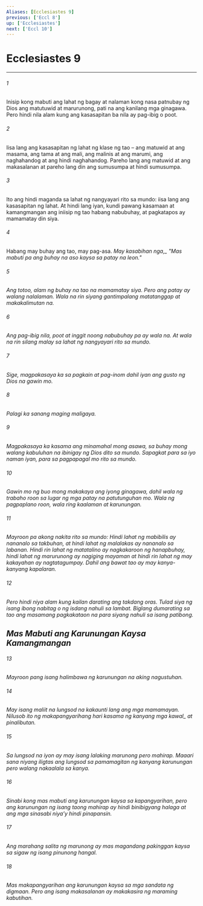 ```yaml
---
Aliases: [Ecclesiastes 9]
previous: ['Eccl 8']
up: ['Ecclesiastes']
next: ['Eccl 10']
---
```

# Ecclesiastes 9

***






















###### 1 










Inisip kong mabuti ang lahat ng bagay at nalaman kong nasa patnubay ng Dios ang matutuwid at marurunong, pati na ang kanilang mga ginagawa. Pero hindi nila alam kung ang kasasapitan ba nila ay pag-ibig o poot. 





















###### 2 










Iisa lang ang kasasapitan ng lahat ng klase ng tao – ang matuwid at ang masama, ang tama at ang mali, ang malinis at ang marumi, ang naghahandog at ang hindi naghahandog. Pareho lang ang matuwid at ang makasalanan at pareho lang din ang sumusumpa at hindi sumusumpa. 





















###### 3 










Ito ang hindi maganda sa lahat ng nangyayari rito sa mundo: iisa lang ang kasasapitan ng lahat. At hindi lang iyan, kundi pawang kasamaan at kamangmangan ang iniisip ng tao habang nabubuhay, at pagkatapos ay mamamatay din siya. 





















###### 4 










Habang may buhay ang tao, may pag-asa. <i class="trans-change">May kasabihan nga,_ "Mas mabuti pa ang buhay na aso kaysa sa patay na leon." 





















###### 5 










Ang totoo, alam ng buhay na tao na mamamatay siya. Pero ang patay ay walang nalalaman. Wala na rin siyang gantimpalang matatanggap at makakalimutan na. 





















###### 6 










Ang pag-ibig nila, poot at inggit noong nabubuhay pa ay wala na. At wala na rin silang malay sa lahat ng nangyayari rito sa mundo. 





















###### 7 










Sige, magpakasaya ka sa pagkain at pag-inom dahil iyan ang gusto ng Dios na gawin mo. 





















###### 8 










Palagi ka sanang maging maligaya. 





















###### 9 










Magpakasaya ka kasama ang minamahal mong asawa, sa buhay mong walang kabuluhan na ibinigay ng Dios dito sa mundo. Sapagkat para sa iyo naman iyan, para sa pagpapagal mo rito sa mundo. 





















###### 10 










Gawin mo ng buo mong makakaya ang iyong ginagawa, dahil wala ng trabaho roon sa lugar ng mga patay na patutunguhan mo. Wala ng pagpaplano roon, wala ring kaalaman at karunungan. 





















###### 11 










Mayroon pa akong nakita rito sa mundo: Hindi lahat ng mabibilis ay nananalo sa takbuhan, at hindi lahat ng malalakas ay nananalo sa labanan. Hindi rin lahat ng matatalino ay nagkakaroon ng hanapbuhay, hindi lahat ng marurunong ay nagiging mayaman at hindi rin lahat ng may kakayahan ay nagtatagumpay. Dahil ang bawat tao ay may kanya-kanyang kapalaran. 





















###### 12 










Pero hindi niya alam kung kailan darating ang takdang oras. Tulad siya ng isang ibong nabitag o ng isdang nahuli sa lambat. Biglang dumarating sa tao ang masamang pagkakataon na para siyang nahuli sa isang patibong.

## Mas Mabuti ang Karunungan Kaysa Kamangmangan 





















###### 13 










Mayroon pang isang halimbawa ng karunungan na aking nagustuhan. 





















###### 14 










May isang maliit na lungsod na kakaunti lang ang mga mamamayan. Nilusob ito ng makapangyarihang hari <i class="trans-change">kasama ng kanyang mga kawal_ at pinalibutan. 





















###### 15 










Sa lungsod na iyon ay may isang lalaking marunong pero mahirap. Maaari sana niyang iligtas ang lungsod sa pamamagitan ng kanyang karunungan pero walang nakaalala sa kanya. 





















###### 16 










Sinabi kong mas mabuti ang karunungan kaysa sa kapangyarihan, pero ang karunungan ng isang taong mahirap ay hindi binibigyang halaga at ang mga sinasabi niyaʼy hindi pinapansin. 





















###### 17 










Ang marahang salita ng marunong ay mas magandang pakinggan kaysa sa sigaw ng isang pinunong hangal. 





















###### 18 










Mas makapangyarihan ang karunungan kaysa sa mga sandata ng digmaan. Pero ang isang makasalanan ay makakasira ng maraming kabutihan.
